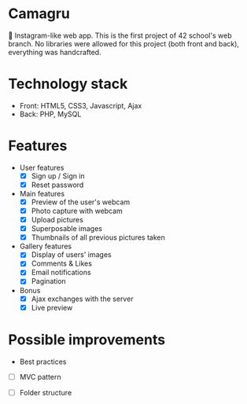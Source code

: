 # Camagru
📸 Instagram-like web app. This is the first project of 42 school's web branch. 
No libraries were allowed for this project (both front and back), everything was handcrafted.

# Technology stack

+ Front: HTML5, CSS3, Javascript, Ajax  
+ Back: PHP, MySQL

# Features
+ User features
  - [x] Sign up / Sign in
  - [x] Reset password
		
+ Main features
  - [x] Preview of the user's webcam
  - [x] Photo capture with webcam
  - [x] Upload pictures
  - [x] Superposable images
  - [x] Thumbnails of all previous pictures taken
    
+ Gallery features
  - [x] Display of users' images
  - [x] Comments & Likes
  - [x] Email notifications
  - [x] Pagination
   
+ Bonus
  - [x] Ajax exchanges with the server
  - [x] Live preview

# Possible improvements
+ Best practices
- [ ] MVC pattern  
- [ ] Folder structure
  
